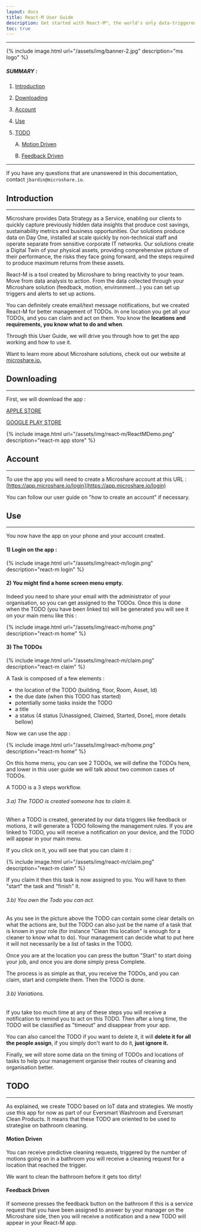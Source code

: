 ```yaml
---
layout: docs
title: React-M User Guide
description: Get started with React-M™, the world's only data-triggered TODO management system.
toc: true
---
```


---------------------------------------

{% include image.html url="/assets/img/banner-2.jpg"  description="ms logo" %}

##### SUMMARY : 

1. [Introduction](./#introduction)


2. [Downloading](./#downloading)


3. [Account](./#account)


4. [Use](./#use)


5. [TODO](./#todo)


    A. [Motion Driven](./#motion-driven)


    B. [Feedback Driven](./#feedback-driven)
---------------------------------------

If you have any questions that are unanswered in this documentation, contact `jbardin@microshare.io`.


## Introduction
---------------------------------------

Microshare provides Data Strategy as a Service, enabling our clients to quickly capture previously hidden data insights that produce cost savings, sustainability metrics and business opportunities. Our solutions produce data on Day One, installed at scale quickly by non-technical staff and operate separate from sensitive corporate IT networks. Our solutions create a Digital Twin of your physical assets, providing comprehensive picture of their performance, the risks they face going forward, and the steps required to produce maximum returns from these assets.

React-M is a tool created by Microshare to bring reactivity to your team. Move from data analysis to action. From the data collected through your Microshare solution (feedback, motion, environment...) you can set up triggers and alerts to set up actions. 

You can definitely create email/text message notifications, but we created React-M for better management of TODOs. In one location you get all your TODOs, and you can claim and act on them. You know the **locations and requirements, you know what to do and when**. 

Through this User Guide, we will drive you through how to get the app working and how to use it. 

Want to learn more about Microshare solutions, check out our website at [microshare.io.](https://www.microshare.io/)


## Downloading
---------------------------------------

First, we will download the app :

[APPLE STORE](https://apps.apple.com/lk/app/react-m/id1600368531?platform=iphone)

[GOOGLE PLAY STORE](https://play.google.com/store/apps/details?id=io.microshare.reactm&pli=1)

{% include image.html url="/assets/img/react-m/ReactMDemo.png"  description="react-m app store" %}

## Account
---------------------------------------

To use the app you will need to create a Microshare account at this URL : 
[https://app.microshare.io/login](https://app.microshare.io/login)

You can follow our user guide on "how to create an account" if necessary. 

## Use
---------------------------------------

You now have the app on your phone and your account created. 

#### 1) Login on the app :

{% include image.html url="/assets/img/react-m/login.png"  description="react-m login" %}

#### 2) You might find a home screen menu empty. 

Indeed you need to share your email with the administrator of your organisation, so you can get assigned to the TODOs. Once this is done when the TODO (you have been linked to) will be generated you will see it on your main menu like this : 

{% include image.html url="/assets/img/react-m/home.png"  description="react-m home" %}

#### 3) The TODOs 

{% include image.html url="/assets/img/react-m/claim.png"  description="react-m claim" %}

A Task is composed of a few elements : 
 - the location of the TODO (building, floor, Room, Asset, Id)
 - the due date (when this TODO has started)
 - potentially some tasks inside the TODO
 - a title
 - a status (4 status [Unassigned, Claimed, Started, Done], more details bellow)

Now we can use the app : 

{% include image.html url="/assets/img/react-m/home.png"  description="react-m home" %}

On this home menu, you can see 2 TODOs, we will define the TODOs here, and lower in this user guide we will talk about two common cases of TODOs. 

A TODO is a 3 steps workflow. 

######  3.a) The TODO is created someone has to claim it. 

When a TODO is created, generated by our data triggers like feedback or motions, it will generate a TODO following the management rules. If you are linked to TODO, you will receive a notification on your device, and the TODO will appear in your main menu. 

If you click on it, you will see that you can claim it : 

{% include image.html url="/assets/img/react-m/claim.png"  description="react-m claim" %}

If you claim it then this task is now assigned to you. You will have to then "start" the task and "finish" it. 

###### 3.b) You own the Todo you can act. 

As you see in the picture above the TODO can contain some clear details on what the actions are, but the TODO can also just be the name of a task that is known in your role (for instance "Clean this location" is enough for a cleaner to know what to do). Your management can decide what to put here it will not necessarily be a list of tasks in the TODO. 

Once you are at the location you can press the button "Start" to start doing your job, and once you are done simply press Complete. 

The process is as simple as that, you receive the TODOs, and you can claim, start and complete them. Then the TODO is done. 

###### 3.b) Variations. 

If you take too much time at any of these steps you will receive a notification to remind you to act on this TODO. Then after a long time, the TODO will be classified as "timeout" and disappear from your app. 

You can also cancel the TODO if you want to delete it, it will **delete it for all the people assign**, if you simply don't want to do it, **just ignore it.**

Finally, we will store some data on the timing of TODOs and locations of tasks to help your management organise their routes of cleaning and organisation better. 

## TODO
---------------------------------------

As explained, we create TODO based on IoT data and strategies. We mostly use this app for now as part of our Eversmart Washroom and Eversmart Clean Products. 
It means that these TODO are oriented to be used to strategise on bathroom cleaning. 

#### Motion Driven 

You can receive predictive cleaning requests, triggered by the number of motions going on in a bathroom you will receive a cleaning request for a location that reached the trigger. 

We want to clean the bathroom before it gets too dirty! 

#### Feedback Driven

If someone presses the feedback button on the bathroom if this is a service request that you have been assigned to answer by your manager on the Microshare side, then you will receive a notification and a new TODO will appear in your React-M app. 


 
